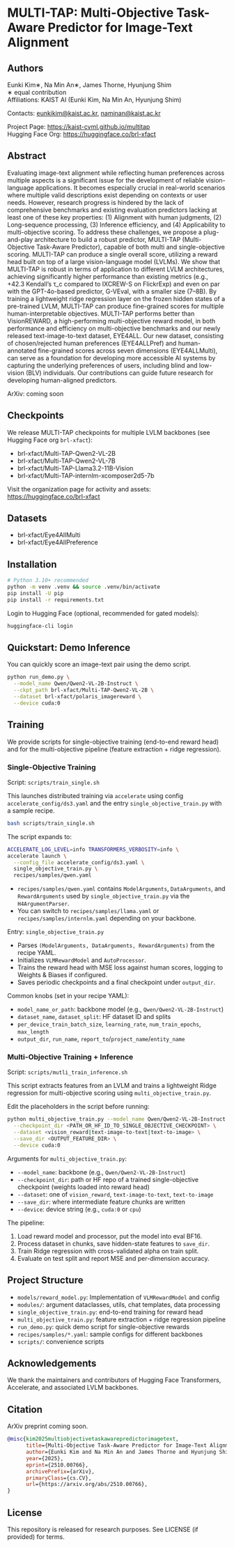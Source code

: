 # MULTI-TAP: Multi-Objective Task-Aware Predictor for Image-Text Alignment

## Authors
Eunki Kim∗, Na Min An∗, James Thorne, Hyunjung Shim  
∗ equal contribution  
Affiliations: KAIST AI (Eunki Kim, Na Min An, Hyunjung Shim)

Contacts: eunkikim@kaist.ac.kr, naminan@kaist.ac.kr

Project Page: https://kaist-cvml.github.io/multitap  
Hugging Face Org: https://huggingface.co/brl-xfact

## Abstract
Evaluating image-text alignment while reflecting human preferences across multiple aspects is a significant issue for the development of reliable vision-language applications. It becomes especially crucial in real-world scenarios where multiple valid descriptions exist depending on contexts or user needs. However, research progress is hindered by the lack of comprehensive benchmarks and existing evaluation predictors lacking at least one of these key properties: (1) Alignment with human judgments, (2) Long-sequence processing, (3) Inference efficiency, and (4) Applicability to multi-objective scoring. To address these challenges, we propose a plug-and-play architecture to build a robust predictor, MULTI-TAP (Multi-Objective Task-Aware Predictor), capable of both multi and single-objective scoring. MULTI-TAP can produce a single overall score, utilizing a reward head built on top of a large vision-language model (LVLMs). We show that MULTI-TAP is robust in terms of application to different LVLM architectures, achieving significantly higher performance than existing metrics (e.g., +42.3 Kendall’s τ_c compared to IXCREW-S on FlickrExp) and even on par with the GPT-4o-based predictor, G-VEval, with a smaller size (7–8B). By training a lightweight ridge regression layer on the frozen hidden states of a pre-trained LVLM, MULTI-TAP can produce fine-grained scores for multiple human-interpretable objectives. MULTI-TAP performs better than VisionREWARD, a high-performing multi-objective reward model, in both performance and efficiency on multi-objective benchmarks and our newly released text-image-to-text dataset, EYE4ALL. Our new dataset, consisting of chosen/rejected human preferences (EYE4ALLPref) and human-annotated fine-grained scores across seven dimensions (EYE4ALLMulti), can serve as a foundation for developing more accessible AI systems by capturing the underlying preferences of users, including blind and low-vision (BLV) individuals. Our contributions can guide future research for developing human-aligned predictors.

ArXiv: coming soon

## Checkpoints
We release MULTI-TAP checkpoints for multiple LVLM backbones (see Hugging Face org `brl-xfact`):

- brl-xfact/Multi-TAP-Qwen2-VL-2B
- brl-xfact/Multi-TAP-Qwen2-VL-7B
- brl-xfact/Multi-TAP-Llama3.2-11B-Vision
- brl-xfact/Multi-TAP-internlm-xcomposer2d5-7b

Visit the organization page for activity and assets: https://huggingface.co/brl-xfact

## Datasets
- brl-xfact/Eye4AllMulti  
- brl-xfact/Eye4AllPreference

## Installation
```bash
# Python 3.10+ recommended
python -m venv .venv && source .venv/bin/activate
pip install -U pip
pip install -r requirements.txt 
```

Login to Hugging Face (optional, recommended for gated models):
```bash
huggingface-cli login
```

## Quickstart: Demo Inference
You can quickly score an image-text pair using the demo script.
```bash
python run_demo.py \
  --model_name Qwen/Qwen2-VL-2B-Instruct \
  --ckpt_path brl-xfact/Multi-TAP-Qwen2-VL-2B \
  --dataset brl-xfact/polaris_imagereward \
  --device cuda:0
```

## Training
We provide scripts for single-objective training (end-to-end reward head) and for the multi-objective pipeline (feature extraction + ridge regression).

### Single-Objective Training
Script: `scripts/train_single.sh`

This launches distributed training via `accelerate` using config `accelerate_config/ds3.yaml` and the entry `single_objective_train.py` with a sample recipe.

```bash
bash scripts/train_single.sh
```

The script expands to:
```bash
ACCELERATE_LOG_LEVEL=info TRANSFORMERS_VERBOSITY=info \
accelerate launch \
  --config_file accelerate_config/ds3.yaml \
  single_objective_train.py \
  recipes/samples/qwen.yaml
```

- `recipes/samples/qwen.yaml` contains `ModelArguments`, `DataArguments`, and `RewardArguments` used by `single_objective_train.py` via the `H4ArgumentParser`.
- You can switch to `recipes/samples/llama.yaml` or `recipes/samples/internlm.yaml` depending on your backbone.

Entry: `single_objective_train.py`
- Parses `(ModelArguments, DataArguments, RewardArguments)` from the recipe YAML.
- Initializes `VLMRewardModel` and `AutoProcessor`.
- Trains the reward head with MSE loss against human scores, logging to Weights & Biases if configured.
- Saves periodic checkpoints and a final checkpoint under `output_dir`.

Common knobs (set in your recipe YAML):
- `model_name_or_path`: backbone model (e.g., `Qwen/Qwen2-VL-2B-Instruct`)
- `dataset_name`, `dataset_split`: HF dataset ID and splits
- `per_device_train_batch_size`, `learning_rate`, `num_train_epochs`, `max_length`
- `output_dir`, `run_name`, `report_to`/`project_name`/`entity_name`

### Multi-Objective Training + Inference
Script: `scripts/mutli_train_inference.sh`

This script extracts features from an LVLM and trains a lightweight Ridge regression for multi-objective scoring using `multi_objective_train.py`.

Edit the placeholders in the script before running:
```bash
python multi_objective_train.py --model_name Qwen/Qwen2-VL-2B-Instruct \
  --checkpoint_dir <PATH_OR_HF_ID_TO_SINGLE_OBJECTIVE_CHECKPOINT> \
  --dataset <vision_reward|text-image-to-text|text-to-image> \
  --save_dir <OUTPUT_FEATURE_DIR> \
  --device cuda:0
```

Arguments for `multi_objective_train.py`:
- `--model_name`: backbone (e.g., `Qwen/Qwen2-VL-2B-Instruct`)
- `--checkpoint_dir`: path or HF repo of a trained single-objective checkpoint (weights loaded into reward head)
- `--dataset`: one of `vision_reward`, `text-image-to-text`, `text-to-image`
- `--save_dir`: where intermediate feature chunks are written
- `--device`: device string (e.g., `cuda:0` or `cpu`)

The pipeline:
1. Load reward model and processor, put the model into eval BF16.
2. Process dataset in chunks, save hidden-state features to `save_dir`.
3. Train Ridge regression with cross-validated alpha on train split.
4. Evaluate on test split and report MSE and per-dimension accuracy.

## Project Structure
- `models/reward_model.py`: Implementation of `VLMRewardModel` and config
- `modules/`: argument dataclasses, utils, chat templates, data processing
- `single_objective_train.py`: end-to-end training for reward head
- `multi_objective_train.py`: feature extraction + ridge regression pipeline
- `run_demo.py`: quick demo script for single-objective rewards
- `recipes/samples/*.yaml`: sample configs for different backbones
- `scripts/`: convenience scripts

## Acknowledgements
We thank the maintainers and contributors of Hugging Face Transformers, Accelerate, and associated LVLM backbones.

## Citation
ArXiv preprint coming soon.

```bibtex
@misc{kim2025multiobjectivetaskawarepredictorimagetext,
      title={Multi-Objective Task-Aware Predictor for Image-Text Alignment}, 
      author={Eunki Kim and Na Min An and James Thorne and Hyunjung Shim},
      year={2025},
      eprint={2510.00766},
      archivePrefix={arXiv},
      primaryClass={cs.CV},
      url={https://arxiv.org/abs/2510.00766}, 
}
```

## License
This repository is released for research purposes. See LICENSE (if provided) for terms.
